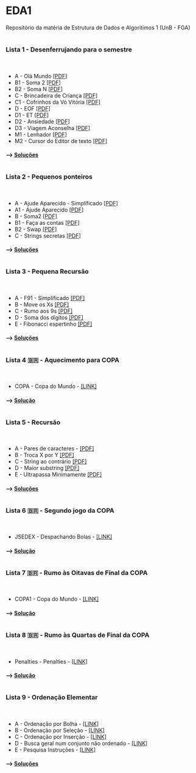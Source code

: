 # EDA1
Repositório da matéria de Estrutura de Dados e Algorítimos 1 (UnB - FGA)
#
### Lista 1 - Desenferrujando para o semestre
ㅤ
* A - Olá Mundo [[PDF]](https://moj.naquadah.com.br/contests/bcr-EDA1-2022_2-lista1-relembrando/olamundo.pdf)
* B1 - Soma 2 [[PDF]](https://moj.naquadah.com.br/contests/bcr-EDA1-2022_2-lista1-relembrando/soma2.pdf)
* B2 - Soma N [[PDF]](https://moj.naquadah.com.br/contests/bcr-EDA1-2022_2-lista1-relembrando/soma.pdf)
* C - Brincadeira de Criança [[PDF]](https://moj.naquadah.com.br/contests/bcr-EDA1-2022_2-lista1-relembrando/mdp-2005-brincadeira.pdf)
* C1 - Cofrinhos da Vó Vitória [[PDF]](http://br.spoj.com/problems/COFRE.pdf)
* D - EOF [[PDF]](https://moj.naquadah.com.br/contests/bcr-EDA1-2022_2-lista1-relembrando/eof.pdf)
* D1 - ET [[PDF]](https://moj.naquadah.com.br/contests/bcr-EDA1-2022_2-lista1-relembrando/printet.pdf)
* D2 - Ansiedade [[PDF]](https://moj.naquadah.com.br/contests/bcr-EDA1-2022_2-lista1-relembrando/ansiedade.pdf)
* D3 - Viagem Aconselha [[PDF]](https://moj.naquadah.com.br/contests/bcr-EDA1-2022_2-lista1-relembrando/viagemaconselha.pdf)
* M1 - Lenhador [[PDF]](https://moj.naquadah.com.br/contests/bcr-EDA1-2022_2-lista1-relembrando/lumberjack.pdf)
* M2 - Cursor do Editor de texto [[PDF]](https://moj.naquadah.com.br/contests/bcr-EDA1-2022_2-lista1-relembrando/cursor-miv-cima-baixo.pdf)

#### --> [Soluções](https://github.com/ananorberto/EDA1/tree/main/Lista%201%20-%20Revis%C3%A3o%20C)
#
### Lista 2 - Pequenos ponteiros
ㅤ
* A - Ajude Aparecido - Simplificado [[PDF]](https://moj.naquadah.com.br/contests/bcr-EDA1-2022_2-lista2-ptr/ajude_simplificado.pdf)
* A1 - Ajude Aparecido [[PDF]](https://moj.naquadah.com.br/contests/bcr-EDA1-2022_2-lista2-ptr/ajude.pdf)
* B - Soma2 [[PDF]](https://moj.naquadah.com.br/contests/bcr-EDA1-2022_2-lista2-ptr/soma2_funcao.pdf)
* B1 - Faça as contas [[PDF]](https://moj.naquadah.com.br/contests/bcr-EDA1-2022_2-lista2-ptr/faca-as-contas.pdf)
* B2 - Swap [[PDF]](https://moj.naquadah.com.br/contests/bcr-EDA1-2022_2-lista2-ptr/swap.pdf)
* C - Strings secretas [[PDF]](https://moj.naquadah.com.br/contests/bcr-EDA1-2022_2-lista2-ptr/str-secreta.pdf)

#### --> [Soluções](https://github.com/ananorberto/EDA1/tree/main/Lista%202%20-%20Ponteiros)
#
### Lista 3 - Pequena Recursão
ㅤ
* A - F91 - Simplificado [[PDF]](https://moj.naquadah.com.br/contests/bcr-EDA1-2022_2-lista3-recursao/f91.pdf)
* B - Move os Xs [[PDF]](https://moj.naquadah.com.br/contests/bcr-EDA1-2022_2-lista3-recursao/moveX.pdf)
* C - Rumo aos 9s [[PDF]](https://moj.naquadah.com.br/contests/bcr-EDA1-2022_2-lista3-recursao/rumo9s.pdf)
* D - Soma dos dígitos [[PDF]](https://moj.naquadah.com.br/contests/bcr-EDA1-2022_2-lista3-recursao/soma-digitos.pdf)
* E - Fibonacci espertinho [[PDF]](https://moj.naquadah.com.br/contests/bcr-EDA1-2022_2-lista3-recursao/fibonacci-memoizacao.pdf)

#### --> [Soluções](https://github.com/ananorberto/EDA1/tree/main/Lista%203%20-%20Recurs%C3%A3o)
#
### Lista 4 🇧🇷 - Aquecimento para COPA
ㅤ
* COPA - Copa do Mundo - [[LINK]](http://br.spoj.com/problems/COPA.pdf)

#### --> [Solução](https://github.com/ananorberto/EDA1/tree/main/Lista%204%20-%20Copa%201%20%F0%9F%87%A7%F0%9F%87%B7%20%20%F0%9F%8F%86)
#
### Lista 5 - Recursão
ㅤ

* A - Pares de caracteres - [[PDF]](https://moj.naquadah.com.br/contests/bcr-EDA1-2022_2-lista5-recursao/conta-pares-string.pdf)
* B - Troca X por Y [[PDF]](https://moj.naquadah.com.br/contests/bcr-EDA1-2022_2-lista5-recursao/replaceXY.pdf)
* C - String ao contrário [[PDF]](https://moj.naquadah.com.br/contests/bcr-EDA1-2022_2-lista5-recursao/string-contrario.pdf)
* D - Maior substring [[PDF]](https://moj.naquadah.com.br/contests/bcr-EDA1-2022_2-lista5-recursao/largest-substring.pdf)
* E - Ultrapassa Minimamente [[PDF]](https://moj.naquadah.com.br/contests/bcr-EDA1-2022_2-lista5-recursao/ultrapassaminimamente.pdf)

#### --> [Soluções](https://github.com/ananorberto/EDA1/tree/main/Lista%205%20-%20Recurs%C3%A3o2)
#
### Lista 6 🇧🇷 - Segundo jogo da COPA
 ㅤ
 * JSEDEX - Despachando Bolas - [[LINK]](http://br.spoj.com/problems/JSEDEX.pdf)

  #### --> [Solução](https://github.com/ananorberto/EDA1/tree/main/Lista%206%20-%20Copa%202%20%F0%9F%87%A7%F0%9F%87%B7%20%20%F0%9F%8F%86)

#
### Lista 7 🇧🇷 - Rumo às Oitavas de Final da COPA
ㅤ
* COPA1 - Copa do Mundo - [[LINK]](http://br.spoj.com/problems/COPA1.pdf)

#### --> [Solução](https://github.com/ananorberto/EDA1/tree/main/Lista%207%20-%20Copa%203%20%F0%9F%87%A7%F0%9F%87%B7%20%20%F0%9F%8F%86)
#
### Lista 8 🇧🇷 - Rumo às Quartas de Final da COPA
ㅤ
* Penalties - Penalties - [[LINK]](http://br.spoj.com/problems/PENALTIE.pdf)

#### --> [Solução](https://github.com/ananorberto/EDA1/tree/main/Lista%208%20-%20Copa%204%20%F0%9F%87%A7%F0%9F%87%B7%20%20%F0%9F%8F%86)
#
### Lista 9 - Ordenação Elementar
ㅤ
* A - Ordenação por Bolha - [[LINK]](https://moj.naquadah.com.br/contests/bcr-EDA1-2022_2-lista9-ordena-elementar/ordenasimples-bolha.pdf)
* B - Ordenação por Seleção - [[LINK]](https://moj.naquadah.com.br/contests/bcr-EDA1-2022_2-lista9-ordena-elementar/ordenasimples-selecao.pdf)
* C - Ordenação por Inserção - [[LINK]](https://moj.naquadah.com.br/contests/bcr-EDA1-2022_2-lista9-ordena-elementar/ordenainsercao.pdf)
* D - Busca geral num conjunto não ordenado - [[LINK]](https://moj.naquadah.com.br/contests/bcr-EDA1-2022_2-lista9-ordena-elementar/busca-binaria-2.pdf)
* E - Pesquisa Instruções - [[LINK]](https://moj.naquadah.com.br/contests/bcr-EDA1-2022_2-lista9-ordena-elementar/pesquisa-instrucoes.pdf)

#### --> [Soluções](https://github.com/ananorberto/EDA1/tree/main/Lista%209%20-%20Ordena%C3%A7%C3%A3o)

